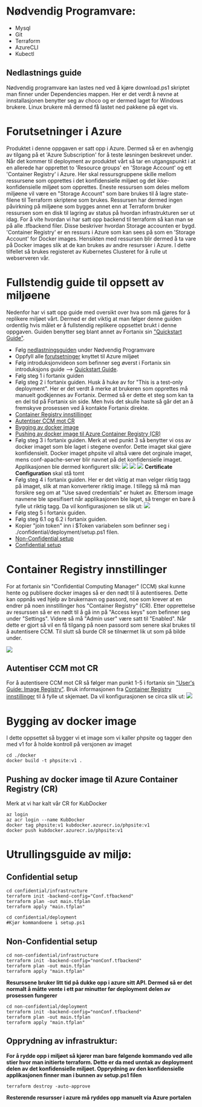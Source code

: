 # Nødvendig Programvare:

* Mysql
* Git
* Terraform
* AzureCLI
* Kubectl

## <a name="nedlastningsguide"></a>Nedlastnings guide

Nødvendig programvare kan lastes ned ved å kjøre download.ps1 skriptet man finner under Dependencies mappen. Her er det verdt å nevne at innstallasjonen benytter seg av choco og er dermed laget for Windows brukere. Linux brukere må dermed få lastet ned pakkene på eget vis. 

# <a name="forutsetninger"></a>Forutsetninger i Azure
Produktet i denne oppgaven er satt opp i Azure. Dermed så er en avhengig av tilgang på et 'Azure Subscription' for å teste løsningen beskrevet under. Når det kommer til deployment av produktet vårt så tar en utgangspunkt i at en allerede har opprettet to 'Resource groups' en 'Storage Account' og ett 'Container Registry' i Azure. Her skal ressursgruppene skille mellom ressursene som opprettes i det konfidensielle miljøet og det ikke-konfidensielle miljøet som opprettes. Eneste ressursen som deles mellom miljøene vil være en "Storage Account" som bare brukes til å lagre state-filene til Terraform skriptene som brukes. Ressursen har dermed ingen påvirkning på miljøene som bygges annet enn at Terraform bruker ressursen som en disk til lagring av status på hvordan infrastrukturen ser ut idag. For å vite hvordan vi har satt opp backend til terraform så kan man se på alle .tfbackend filer. Disse beskriver hvordan Storage accounten er bygd. 'Container Registry' er en ressurs i Azure som kan sees på som en 'Storage Account' for Docker images. Hensikten med ressursen blir dermed å ta vare på Docker images slik at de kan brukes av andre resursser i Azure. I dette tilfellet så brukes registeret av Kubernetes Clusteret for å rulle ut webserveren vår.

# Fullstendig guide til oppsett av miljøene
Nedenfor har vi satt opp guide med oversikt over hva som må gjøres for å replikere miljøet vårt. Dermed er det viktig at man følger denne guiden ordentlig hvis målet er å fullstendig replikere oppsettet brukt i denne oppgaven. Guiden benytter seg blant annet av Fortanix sin ["Quickstart Guide"](https://support.fortanix.com/hc/en-us/articles/360043484152-Quickstart-Guide). 

* Følg [nedlastningsguiden](#nedlastningsguide) under Nødvendig Programvare
* Oppfyll alle [forutsetninger](#forutsetninger) knyttet til Azure miljøet
* Følg introduksjonvideon som befinner seg øverst i Fortanix sin introduksjons guide --> [Quickstart Guide](https://support.fortanix.com/hc/en-us/articles/360043484152-Quickstart-Guide). 
* Følg steg 1 i fortanix guiden
* Følg steg 2 i fortanix guiden. Husk å huke av for "This is a test-only deployment". Her er det verdt å merke at brukeren som opprettes må manuelt godkjennes av Fortanix. Dermed så er dette et steg som kan ta en del tid på Fortanix sin side. Men hvis det skulle haste så går det an å fremskyve prosessen ved å kontakte Fortanix direkte.
* [Container Registry innstillinger](#container-registry-innstillinger)
* [Autentiser CCM mot CR](#autentiser-ccm-mot-cr)
* [Bygging av docker image](#dockerbuild)
* [Pushing av docker image til Azure Container Registry (CR)](#dockerpush)
* Følg steg 3 i fortanix guiden. Merk at ved punkt 3 så benytter vi oss av docker imaget som ble laget i stegene ovenfor. Dette imaget skal gjøre konfidensielt. Docker imaget phpsite vil altså være det orginale imaget, mens conf-apache-server blir navnet på det konfidensielle imaget. Applikasjonen ble dermed konfigurert slik:
![](./images/createApplicationPart1.png)
![](./images/createApplicationPart2.png)
![](./images/createApplicationPart3.**png)
**Certificate Configuration** skal stå tomt
* Følg steg 4 i fortanix guiden. Her er det viktig at man velger riktig tagg på imaget, slik at man konverterer riktig image. I tillegg så må man forsikre seg om at "Use saved credentials" er huket av. Ettersom image navnene ble spesifisert når applikasjonen ble laget, så trenger en bare å fylle ut riktig tagg. Da vil konfigurasjonen se slik ut:
![](./images/imageCreate.png)
* Følg steg 5 i fortanix guiden.
* Følg steg 6.1 og 6.2 i fortanix guiden. 
* Kopier "join token" inn i $Token variabelen som befinner seg i ./confidential/deployment/setup.ps1 filen. 
* [Non-Confidential setup](#nonconf)
* [Confidential setup](#conf)
# <a name="container-registry-innstillinger"></a>Container Registry innstillinger

For at fortanix sin "Confidential Computing Manager" (CCM) skal kunne hente og publisere docker images så er den nødt til å autentiseres. Dette kan oppnås ved hjelp av brukernavn og passord, noe som krever at en endrer på noen innstillinger hos "Container Registry" (CR). Etter opprettelse av resurssen så er en nødt til å gå inn på "Access keys" som befinner seg under "Settings". Videre så må "Admin user" være satt til "Enabled". Når dette er gjort så vil en få tilgang på noen passord som senere skal brukes til å autentisere CCM. Til slutt så burde CR se tilnærmet lik ut som på bilde under.

![](./images/kubdocker.png)

## <a name="autentiser-ccm-mot-cr"></a>Autentiser CCM mot CR
For å autentisere CCM mot CR så følger man punkt 1-5 i fortanix sin ["User's Guide: Image Registry"](https://support.fortanix.com/hc/en-us/articles/360048967971-User-s-Guide-Image-Registry). Bruk informasjonen fra [Container Registry innstillinger](#container-registry-innstillinger) til å fylle ut skjemaet. Da vil konfigurasjonen se circa slik ut:
![](./images/autentiserCCM.png)

# <a name="dockerbuild"></a>Bygging av docker image

I dette oppsettet så bygger vi et image som vi kaller phpsite og tagger den med v1 for å holde kontroll på versjonen av imaget
```
cd ./docker
docker build -t phpsite:v1 .
```
## <a name="dockerpush"></a>Pushing av docker image til Azure Container Registry (CR)
Merk at vi har kalt vår CR for KubDocker
```
az login
az acr login --name KubDocker
docker tag phpsite:v1 kubdocker.azurecr.io/phpsite:v1
docker push kubdocker.azurecr.io/phpsite:v1
```
# Utrullingsguide av miljø:

## <a name="conf"></a>Confidential setup

```
cd confidential/infrastructure
terraform init -backend-config="Conf.tfbackend"
terraform plan -out main.tfplan
terraform apply "main.tfplan"
```

```
cd confidential/deployment
#Kjør kommandoene i setup.ps1
```

## <a name="nonconf"></a>Non-Confidential setup
```
cd non-confidential/infrastructure
terraform init -backend-config="nonConf.tfbackend"
terraform plan -out main.tfplan
terraform apply "main.tfplan"
```
**Resurssene bruker litt tid på dukke opp i azure sitt API. Dermed så er det normalt å måtte vente i ett par minutter før deployment delen av prosessen fungerer**
```
cd non-confidential/deployment
terraform init -backend-config="nonConf.tfbackend"
terraform plan -out main.tfplan
terraform apply "main.tfplan"
```

## Opprydning av infrastruktur:

**For å rydde opp i miljøet så kjører man bare følgende kommando ved alle stier hvor man initierte terraform. Dette er da med unntak av deployment delen av det konfidensielle miljøet. Opprydning av den konfidensielle applikasjonen finner man i bunnen av setup.ps1 filen**
```
terraform destroy -auto-approve
```

**Resterende resursser i azure må ryddes opp manuelt via Azure portalen**
